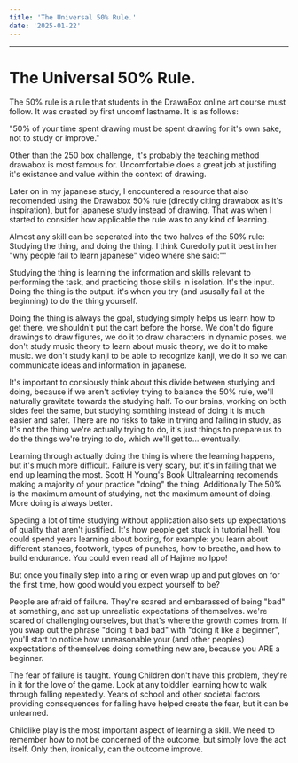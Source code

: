 ```yaml
---
title: 'The Universal 50% Rule.'
date: '2025-01-22'
---
```


---

# The Universal 50% Rule.

The 50% rule is a rule that students in the DrawaBox online art course must follow. It was created by first uncomf lastname. It is as follows:

"50% of your time spent drawing must be spent drawing for it's own sake, not to study or improve."

Other than the 250 box challenge, it's probably the teaching method drawabox is most famous for. Uncomfortable does a great job at justifing it's existance and value within the context of drawing.

Later on in my japanese study, I encountered a resource that also recomended using the Drawabox 50% rule (directly citing drawabox as it's inspiration), but for japanese study instead of drawing. That was when I started to consider how applicable the rule was to any kind of learning.

Almost any skill can be seperated into the two halves of the 50% rule: Studying the thing, and doing the thing. I think Curedolly put it best in her "why people fail to learn japanese" video where she said:""

Studying the thing is learning the information and skills relevant to performing the task, and practicing those skills in isolation. It's the input. Doing the thing is the output. it's when you try (and ususally fail at the beginning) to do the thing yourself.

Doing the thing is always the goal, studying simply helps us learn how to get there, we shouldn't put the cart before the horse. We don't do figure drawings to draw figures, we do it to draw characters in dynamic poses. we don't study music theory to learn about music theory, we do it to make music. we don't study kanji to be able to recognize kanji, we do it so we can communicate ideas and information in japanese.

It's important to consiously think about this divide between studying and doing, because if we aren't activley trying to balance the 50% rule, we'll naturally gravitate towards the studying half. To our brains, working on both sides feel the same, but studying somthing instead of doing it is much easier and safer. There are no risks to take in trying and failing in study, as It's not the thing we're actually trying to do, it's just things to prepare us to do the things we're trying to do, which we'll get to... eventually.

Learning through actually doing the thing is where the learning happens, but it's much more difficult. Failure is very scary, but it's in failing that we end up learning the most. Scott H Young's Book Ultralearning recomends making a majority of your practice "doing" the thing. Additionally The 50% is the maximum amount of studying, not the maximum amount of doing. More doing is always better.

Speding a lot of time studying without application also sets up expectations of quality that aren't justified. It's how people get stuck in tutorial hell. You could spend years learning about boxing, for example: you learn about different stances, footwork, types of punches, how to breathe, and how to build endurance. You could even read all of Hajime no Ippo!

But once you finally step into a ring or even wrap up and put gloves on for the first time, how good would you expect yourself to be?

People are afraid of failure. They're scared and embarassed of being "bad" at something, and set up unrealistic expectations of themselves. we're scared of challenging ourselves, but that's where the growth comes from. If you swap out the phrase "doing it bad bad" with "doing it like a beginner", you'll start to notice how unreasonable your (and other peoples) expectations of themselves doing something new are, because you ARE a beginner.

The fear of failure is taught. Young Children don't have this problem, they're in it for the love of the game. Look at any tolddler learning how to walk through falling repeatedly. Years of school and other societal factors providing consequences for failing have helped create the fear, but it can be unlearned.

Childlike play is the most important aspect of learning a skill. We need to remember how to not be concerned of the outcome, but simply love the act itself. Only then, ironically, can the outcome improve.
